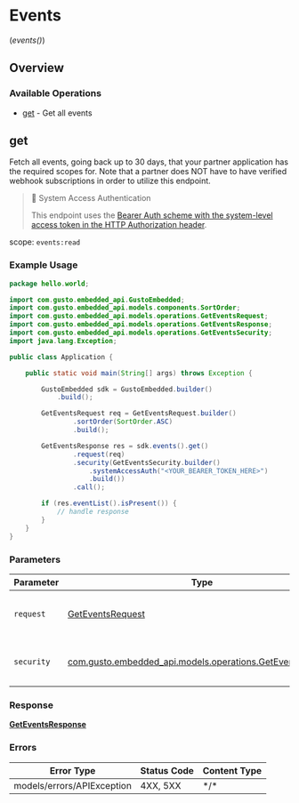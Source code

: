 # Events
(*events()*)

## Overview

### Available Operations

* [get](#get) - Get all events

## get

Fetch all events, going back up to 30 days, that your partner application has the required scopes for. Note that a partner does NOT have to have verified webhook subscriptions in order to utilize this endpoint.

> 📘 System Access Authentication
>
> This endpoint uses the [Bearer Auth scheme with the system-level access token in the HTTP Authorization header](https://docs.gusto.com/embedded-payroll/docs/system-access).

scope: `events:read`

### Example Usage

```java
package hello.world;

import com.gusto.embedded_api.GustoEmbedded;
import com.gusto.embedded_api.models.components.SortOrder;
import com.gusto.embedded_api.models.operations.GetEventsRequest;
import com.gusto.embedded_api.models.operations.GetEventsResponse;
import com.gusto.embedded_api.models.operations.GetEventsSecurity;
import java.lang.Exception;

public class Application {

    public static void main(String[] args) throws Exception {

        GustoEmbedded sdk = GustoEmbedded.builder()
            .build();

        GetEventsRequest req = GetEventsRequest.builder()
                .sortOrder(SortOrder.ASC)
                .build();

        GetEventsResponse res = sdk.events().get()
                .request(req)
                .security(GetEventsSecurity.builder()
                    .systemAccessAuth("<YOUR_BEARER_TOKEN_HERE>")
                    .build())
                .call();

        if (res.eventList().isPresent()) {
            // handle response
        }
    }
}
```

### Parameters

| Parameter                                                                                                  | Type                                                                                                       | Required                                                                                                   | Description                                                                                                |
| ---------------------------------------------------------------------------------------------------------- | ---------------------------------------------------------------------------------------------------------- | ---------------------------------------------------------------------------------------------------------- | ---------------------------------------------------------------------------------------------------------- |
| `request`                                                                                                  | [GetEventsRequest](../../models/operations/GetEventsRequest.md)                                            | :heavy_check_mark:                                                                                         | The request object to use for the request.                                                                 |
| `security`                                                                                                 | [com.gusto.embedded_api.models.operations.GetEventsSecurity](../../models/operations/GetEventsSecurity.md) | :heavy_check_mark:                                                                                         | The security requirements to use for the request.                                                          |

### Response

**[GetEventsResponse](../../models/operations/GetEventsResponse.md)**

### Errors

| Error Type                 | Status Code                | Content Type               |
| -------------------------- | -------------------------- | -------------------------- |
| models/errors/APIException | 4XX, 5XX                   | \*/\*                      |